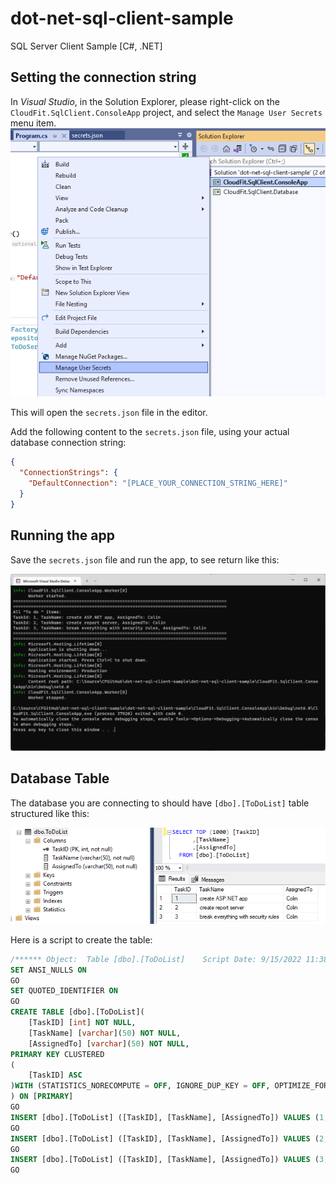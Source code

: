 # dot-net-sql-client-sample
SQL Server Client Sample [C#, .NET]

## Setting the connection string
In *Visual Studio*, in the Solution Explorer, please right-click on the `CloudFit.SqlClient.ConsoleApp`  project,
and select the `Manage User Secrets` menu item.
![user secrets](pictures/manage-user-secrets.png)

This will open the  `secrets.json` file in the editor.

Add the following content to the `secrets.json` file, using your actual database connection string:

```json
{
  "ConnectionStrings": {
    "DefaultConnection": "[PLACE_YOUR_CONNECTION_STRING_HERE]"
  }
}
```
## Running the app
Save the `secrets.json` file and run the app, to see return like this:

![app output](pictures/app-output.png)

## Database Table
The database you are connecting to should have `[dbo].[ToDoList]` table structured like this:

![database table](pictures/database-table.png)

Here is a script to create the table:
```sql
/****** Object:  Table [dbo].[ToDoList]    Script Date: 9/15/2022 11:38:47 AM ******/
SET ANSI_NULLS ON
GO
SET QUOTED_IDENTIFIER ON
GO
CREATE TABLE [dbo].[ToDoList](
	[TaskID] [int] NOT NULL,
	[TaskName] [varchar](50) NOT NULL,
	[AssignedTo] [varchar](50) NOT NULL,
PRIMARY KEY CLUSTERED 
(
	[TaskID] ASC
)WITH (STATISTICS_NORECOMPUTE = OFF, IGNORE_DUP_KEY = OFF, OPTIMIZE_FOR_SEQUENTIAL_KEY = OFF) ON [PRIMARY]
) ON [PRIMARY]
GO
INSERT [dbo].[ToDoList] ([TaskID], [TaskName], [AssignedTo]) VALUES (1, N'create ASP.NET app', N'Colin')
GO
INSERT [dbo].[ToDoList] ([TaskID], [TaskName], [AssignedTo]) VALUES (2, N'create report server', N'Colin')
GO
INSERT [dbo].[ToDoList] ([TaskID], [TaskName], [AssignedTo]) VALUES (3, N'break everything with security rules', N'Colin')
GO

```
